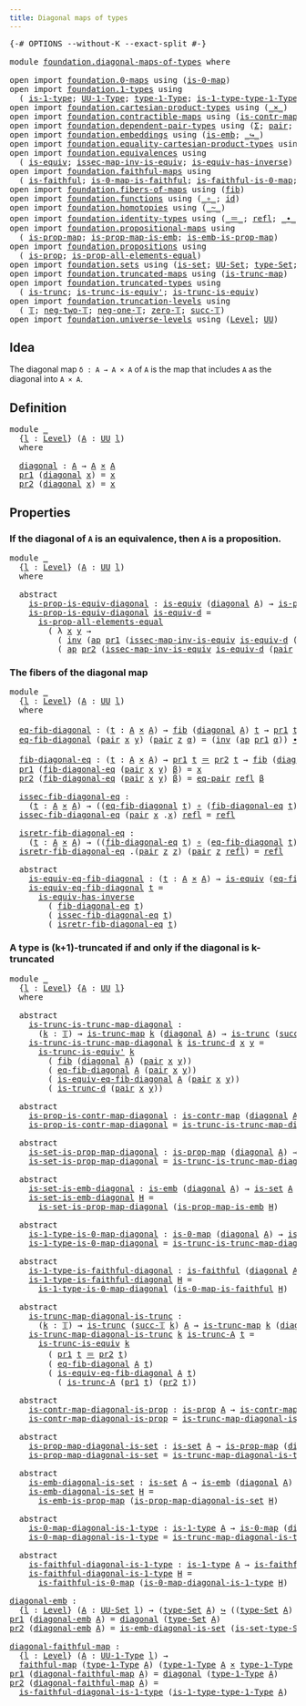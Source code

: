 ```yaml
---
title: Diagonal maps of types
---
```


<pre class="Agda"><a id="48" class="Symbol">{-#</a> <a id="52" class="Keyword">OPTIONS</a> <a id="60" class="Pragma">--without-K</a> <a id="72" class="Pragma">--exact-split</a> <a id="86" class="Symbol">#-}</a>

<a id="91" class="Keyword">module</a> <a id="98" href="foundation.diagonal-maps-of-types.html" class="Module">foundation.diagonal-maps-of-types</a> <a id="132" class="Keyword">where</a>

<a id="139" class="Keyword">open</a> <a id="144" class="Keyword">import</a> <a id="151" href="foundation.0-maps.html" class="Module">foundation.0-maps</a> <a id="169" class="Keyword">using</a> <a id="175" class="Symbol">(</a><a id="176" href="foundation-core.0-maps.html#1181" class="Function">is-0-map</a><a id="184" class="Symbol">)</a>
<a id="186" class="Keyword">open</a> <a id="191" class="Keyword">import</a> <a id="198" href="foundation.1-types.html" class="Module">foundation.1-types</a> <a id="217" class="Keyword">using</a>
  <a id="225" class="Symbol">(</a> <a id="227" href="foundation-core.1-types.html#807" class="Function">is-1-type</a><a id="236" class="Symbol">;</a> <a id="238" href="foundation-core.1-types.html#873" class="Function">UU-1-Type</a><a id="247" class="Symbol">;</a> <a id="249" href="foundation-core.1-types.html#945" class="Function">type-1-Type</a><a id="260" class="Symbol">;</a> <a id="262" href="foundation-core.1-types.html#1022" class="Function">is-1-type-type-1-Type</a><a id="283" class="Symbol">)</a>
<a id="285" class="Keyword">open</a> <a id="290" class="Keyword">import</a> <a id="297" href="foundation.cartesian-product-types.html" class="Module">foundation.cartesian-product-types</a> <a id="332" class="Keyword">using</a> <a id="338" class="Symbol">(</a><a id="339" href="foundation-core.cartesian-product-types.html#590" class="Function Operator">_×_</a><a id="342" class="Symbol">)</a>
<a id="344" class="Keyword">open</a> <a id="349" class="Keyword">import</a> <a id="356" href="foundation.contractible-maps.html" class="Module">foundation.contractible-maps</a> <a id="385" class="Keyword">using</a> <a id="391" class="Symbol">(</a><a id="392" href="foundation-core.contractible-maps.html#1477" class="Function">is-contr-map</a><a id="404" class="Symbol">)</a>
<a id="406" class="Keyword">open</a> <a id="411" class="Keyword">import</a> <a id="418" href="foundation.dependent-pair-types.html" class="Module">foundation.dependent-pair-types</a> <a id="450" class="Keyword">using</a> <a id="456" class="Symbol">(</a><a id="457" href="foundation-core.dependent-pair-types.html#515" class="Record">Σ</a><a id="458" class="Symbol">;</a> <a id="460" href="foundation-core.dependent-pair-types.html#588" class="InductiveConstructor">pair</a><a id="464" class="Symbol">;</a> <a id="466" href="foundation-core.dependent-pair-types.html#605" class="Field">pr1</a><a id="469" class="Symbol">;</a> <a id="471" href="foundation-core.dependent-pair-types.html#617" class="Field">pr2</a><a id="474" class="Symbol">)</a>
<a id="476" class="Keyword">open</a> <a id="481" class="Keyword">import</a> <a id="488" href="foundation.embeddings.html" class="Module">foundation.embeddings</a> <a id="510" class="Keyword">using</a> <a id="516" class="Symbol">(</a><a id="517" href="foundation-core.embeddings.html#992" class="Function">is-emb</a><a id="523" class="Symbol">;</a> <a id="525" href="foundation-core.embeddings.html#1074" class="Function Operator">_↪_</a><a id="528" class="Symbol">)</a>
<a id="530" class="Keyword">open</a> <a id="535" class="Keyword">import</a> <a id="542" href="foundation.equality-cartesian-product-types.html" class="Module">foundation.equality-cartesian-product-types</a> <a id="586" class="Keyword">using</a> <a id="592" class="Symbol">(</a><a id="593" href="foundation.equality-cartesian-product-types.html#1270" class="Function">eq-pair</a><a id="600" class="Symbol">)</a>
<a id="602" class="Keyword">open</a> <a id="607" class="Keyword">import</a> <a id="614" href="foundation.equivalences.html" class="Module">foundation.equivalences</a> <a id="638" class="Keyword">using</a>
  <a id="646" class="Symbol">(</a> <a id="648" href="foundation-core.equivalences.html#1556" class="Function">is-equiv</a><a id="656" class="Symbol">;</a> <a id="658" href="foundation-core.equivalences.html#4265" class="Function">issec-map-inv-is-equiv</a><a id="680" class="Symbol">;</a> <a id="682" href="foundation-core.equivalences.html#3013" class="Function">is-equiv-has-inverse</a><a id="702" class="Symbol">)</a>
<a id="704" class="Keyword">open</a> <a id="709" class="Keyword">import</a> <a id="716" href="foundation.faithful-maps.html" class="Module">foundation.faithful-maps</a> <a id="741" class="Keyword">using</a>
  <a id="749" class="Symbol">(</a> <a id="751" href="foundation-core.faithful-maps.html#1690" class="Function">is-faithful</a><a id="762" class="Symbol">;</a> <a id="764" href="foundation-core.faithful-maps.html#3608" class="Function">is-0-map-is-faithful</a><a id="784" class="Symbol">;</a> <a id="786" href="foundation-core.faithful-maps.html#3777" class="Function">is-faithful-is-0-map</a><a id="806" class="Symbol">;</a> <a id="808" href="foundation-core.faithful-maps.html#1780" class="Function">faithful-map</a><a id="820" class="Symbol">)</a>
<a id="822" class="Keyword">open</a> <a id="827" class="Keyword">import</a> <a id="834" href="foundation.fibers-of-maps.html" class="Module">foundation.fibers-of-maps</a> <a id="860" class="Keyword">using</a> <a id="866" class="Symbol">(</a><a id="867" href="foundation-core.fibers-of-maps.html#942" class="Function">fib</a><a id="870" class="Symbol">)</a>
<a id="872" class="Keyword">open</a> <a id="877" class="Keyword">import</a> <a id="884" href="foundation.functions.html" class="Module">foundation.functions</a> <a id="905" class="Keyword">using</a> <a id="911" class="Symbol">(</a><a id="912" href="foundation-core.functions.html#420" class="Function Operator">_∘_</a><a id="915" class="Symbol">;</a> <a id="917" href="foundation-core.functions.html#322" class="Function">id</a><a id="919" class="Symbol">)</a>
<a id="921" class="Keyword">open</a> <a id="926" class="Keyword">import</a> <a id="933" href="foundation.homotopies.html" class="Module">foundation.homotopies</a> <a id="955" class="Keyword">using</a> <a id="961" class="Symbol">(</a><a id="962" href="foundation-core.homotopies.html#627" class="Function Operator">_~_</a><a id="965" class="Symbol">)</a>
<a id="967" class="Keyword">open</a> <a id="972" class="Keyword">import</a> <a id="979" href="foundation.identity-types.html" class="Module">foundation.identity-types</a> <a id="1005" class="Keyword">using</a> <a id="1011" class="Symbol">(</a><a id="1012" href="foundation-core.identity-types.html#1865" class="Function Operator">_＝_</a><a id="1015" class="Symbol">;</a> <a id="1017" href="foundation-core.identity-types.html#1820" class="InductiveConstructor">refl</a><a id="1021" class="Symbol">;</a> <a id="1023" href="foundation-core.identity-types.html#2425" class="Function Operator">_∙_</a><a id="1026" class="Symbol">;</a> <a id="1028" href="foundation-core.identity-types.html#2729" class="Function">inv</a><a id="1031" class="Symbol">;</a> <a id="1033" href="foundation-core.identity-types.html#4003" class="Function">ap</a><a id="1035" class="Symbol">)</a>
<a id="1037" class="Keyword">open</a> <a id="1042" class="Keyword">import</a> <a id="1049" href="foundation.propositional-maps.html" class="Module">foundation.propositional-maps</a> <a id="1079" class="Keyword">using</a>
  <a id="1087" class="Symbol">(</a> <a id="1089" href="foundation-core.propositional-maps.html#1263" class="Function">is-prop-map</a><a id="1100" class="Symbol">;</a> <a id="1102" href="foundation-core.propositional-maps.html#1879" class="Function">is-prop-map-is-emb</a><a id="1120" class="Symbol">;</a> <a id="1122" href="foundation-core.propositional-maps.html#1537" class="Function">is-emb-is-prop-map</a><a id="1140" class="Symbol">)</a>
<a id="1142" class="Keyword">open</a> <a id="1147" class="Keyword">import</a> <a id="1154" href="foundation.propositions.html" class="Module">foundation.propositions</a> <a id="1178" class="Keyword">using</a>
  <a id="1186" class="Symbol">(</a> <a id="1188" href="foundation-core.propositions.html#1309" class="Function">is-prop</a><a id="1195" class="Symbol">;</a> <a id="1197" href="foundation-core.propositions.html#2405" class="Function">is-prop-all-elements-equal</a><a id="1223" class="Symbol">)</a>
<a id="1225" class="Keyword">open</a> <a id="1230" class="Keyword">import</a> <a id="1237" href="foundation.sets.html" class="Module">foundation.sets</a> <a id="1253" class="Keyword">using</a> <a id="1259" class="Symbol">(</a><a id="1260" href="foundation-core.sets.html#1113" class="Function">is-set</a><a id="1266" class="Symbol">;</a> <a id="1268" href="foundation-core.sets.html#1190" class="Function">UU-Set</a><a id="1274" class="Symbol">;</a> <a id="1276" href="foundation-core.sets.html#1304" class="Function">type-Set</a><a id="1284" class="Symbol">;</a> <a id="1286" href="foundation-core.sets.html#1355" class="Function">is-set-type-Set</a><a id="1301" class="Symbol">)</a>
<a id="1303" class="Keyword">open</a> <a id="1308" class="Keyword">import</a> <a id="1315" href="foundation.truncated-maps.html" class="Module">foundation.truncated-maps</a> <a id="1341" class="Keyword">using</a> <a id="1347" class="Symbol">(</a><a id="1348" href="foundation-core.truncated-maps.html#1887" class="Function">is-trunc-map</a><a id="1360" class="Symbol">)</a>
<a id="1362" class="Keyword">open</a> <a id="1367" class="Keyword">import</a> <a id="1374" href="foundation.truncated-types.html" class="Module">foundation.truncated-types</a> <a id="1401" class="Keyword">using</a>
  <a id="1409" class="Symbol">(</a> <a id="1411" href="foundation-core.truncated-types.html#1741" class="Function">is-trunc</a><a id="1419" class="Symbol">;</a> <a id="1421" href="foundation-core.truncated-types.html#4597" class="Function">is-trunc-is-equiv&#39;</a><a id="1439" class="Symbol">;</a> <a id="1441" href="foundation-core.truncated-types.html#4163" class="Function">is-trunc-is-equiv</a><a id="1458" class="Symbol">)</a>
<a id="1460" class="Keyword">open</a> <a id="1465" class="Keyword">import</a> <a id="1472" href="foundation.truncation-levels.html" class="Module">foundation.truncation-levels</a> <a id="1501" class="Keyword">using</a>
  <a id="1509" class="Symbol">(</a> <a id="1511" href="foundation-core.truncation-levels.html#395" class="Datatype">𝕋</a><a id="1512" class="Symbol">;</a> <a id="1514" href="foundation-core.truncation-levels.html#416" class="InductiveConstructor">neg-two-𝕋</a><a id="1523" class="Symbol">;</a> <a id="1525" href="foundation-core.truncation-levels.html#448" class="Function">neg-one-𝕋</a><a id="1534" class="Symbol">;</a> <a id="1536" href="foundation-core.truncation-levels.html#492" class="Function">zero-𝕋</a><a id="1542" class="Symbol">;</a> <a id="1544" href="foundation-core.truncation-levels.html#432" class="InductiveConstructor">succ-𝕋</a><a id="1550" class="Symbol">)</a>
<a id="1552" class="Keyword">open</a> <a id="1557" class="Keyword">import</a> <a id="1564" href="foundation.universe-levels.html" class="Module">foundation.universe-levels</a> <a id="1591" class="Keyword">using</a> <a id="1597" class="Symbol">(</a><a id="1598" href="Agda.Primitive.html#597" class="Postulate">Level</a><a id="1603" class="Symbol">;</a> <a id="1605" href="foundation-core.universe-levels.html#235" class="Primitive">UU</a><a id="1607" class="Symbol">)</a>
</pre>
## Idea

The diagonal map `δ : A → A × A` of `A` is the map that includes `A` as the diagonal into `A × A`.

## Definition

<pre class="Agda"><a id="1746" class="Keyword">module</a> <a id="1753" href="foundation.diagonal-maps-of-types.html#1753" class="Module">_</a>
  <a id="1757" class="Symbol">{</a><a id="1758" href="foundation.diagonal-maps-of-types.html#1758" class="Bound">l</a> <a id="1760" class="Symbol">:</a> <a id="1762" href="Agda.Primitive.html#597" class="Postulate">Level</a><a id="1767" class="Symbol">}</a> <a id="1769" class="Symbol">(</a><a id="1770" href="foundation.diagonal-maps-of-types.html#1770" class="Bound">A</a> <a id="1772" class="Symbol">:</a> <a id="1774" href="foundation-core.universe-levels.html#235" class="Primitive">UU</a> <a id="1777" href="foundation.diagonal-maps-of-types.html#1758" class="Bound">l</a><a id="1778" class="Symbol">)</a>
  <a id="1782" class="Keyword">where</a>

  <a id="1791" href="foundation.diagonal-maps-of-types.html#1791" class="Function">diagonal</a> <a id="1800" class="Symbol">:</a> <a id="1802" href="foundation.diagonal-maps-of-types.html#1770" class="Bound">A</a> <a id="1804" class="Symbol">→</a> <a id="1806" href="foundation.diagonal-maps-of-types.html#1770" class="Bound">A</a> <a id="1808" href="foundation-core.cartesian-product-types.html#590" class="Function Operator">×</a> <a id="1810" href="foundation.diagonal-maps-of-types.html#1770" class="Bound">A</a>
  <a id="1814" href="foundation-core.dependent-pair-types.html#605" class="Field">pr1</a> <a id="1818" class="Symbol">(</a><a id="1819" href="foundation.diagonal-maps-of-types.html#1791" class="Function">diagonal</a> <a id="1828" href="foundation.diagonal-maps-of-types.html#1828" class="Bound">x</a><a id="1829" class="Symbol">)</a> <a id="1831" class="Symbol">=</a> <a id="1833" href="foundation.diagonal-maps-of-types.html#1828" class="Bound">x</a>
  <a id="1837" href="foundation-core.dependent-pair-types.html#617" class="Field">pr2</a> <a id="1841" class="Symbol">(</a><a id="1842" href="foundation.diagonal-maps-of-types.html#1791" class="Function">diagonal</a> <a id="1851" href="foundation.diagonal-maps-of-types.html#1851" class="Bound">x</a><a id="1852" class="Symbol">)</a> <a id="1854" class="Symbol">=</a> <a id="1856" href="foundation.diagonal-maps-of-types.html#1851" class="Bound">x</a>
</pre>
## Properties

### If the diagonal of `A` is an equivalence, then `A` is a proposition.

<pre class="Agda"><a id="1960" class="Keyword">module</a> <a id="1967" href="foundation.diagonal-maps-of-types.html#1967" class="Module">_</a>
  <a id="1971" class="Symbol">{</a><a id="1972" href="foundation.diagonal-maps-of-types.html#1972" class="Bound">l</a> <a id="1974" class="Symbol">:</a> <a id="1976" href="Agda.Primitive.html#597" class="Postulate">Level</a><a id="1981" class="Symbol">}</a> <a id="1983" class="Symbol">(</a><a id="1984" href="foundation.diagonal-maps-of-types.html#1984" class="Bound">A</a> <a id="1986" class="Symbol">:</a> <a id="1988" href="foundation-core.universe-levels.html#235" class="Primitive">UU</a> <a id="1991" href="foundation.diagonal-maps-of-types.html#1972" class="Bound">l</a><a id="1992" class="Symbol">)</a>
  <a id="1996" class="Keyword">where</a>

  <a id="2005" class="Keyword">abstract</a>
    <a id="2018" href="foundation.diagonal-maps-of-types.html#2018" class="Function">is-prop-is-equiv-diagonal</a> <a id="2044" class="Symbol">:</a> <a id="2046" href="foundation-core.equivalences.html#1556" class="Function">is-equiv</a> <a id="2055" class="Symbol">(</a><a id="2056" href="foundation.diagonal-maps-of-types.html#1791" class="Function">diagonal</a> <a id="2065" href="foundation.diagonal-maps-of-types.html#1984" class="Bound">A</a><a id="2066" class="Symbol">)</a> <a id="2068" class="Symbol">→</a> <a id="2070" href="foundation-core.propositions.html#1309" class="Function">is-prop</a> <a id="2078" href="foundation.diagonal-maps-of-types.html#1984" class="Bound">A</a>
    <a id="2084" href="foundation.diagonal-maps-of-types.html#2018" class="Function">is-prop-is-equiv-diagonal</a> <a id="2110" href="foundation.diagonal-maps-of-types.html#2110" class="Bound">is-equiv-d</a> <a id="2121" class="Symbol">=</a>
      <a id="2129" href="foundation-core.propositions.html#2405" class="Function">is-prop-all-elements-equal</a>
        <a id="2164" class="Symbol">(</a> <a id="2166" class="Symbol">λ</a> <a id="2168" href="foundation.diagonal-maps-of-types.html#2168" class="Bound">x</a> <a id="2170" href="foundation.diagonal-maps-of-types.html#2170" class="Bound">y</a> <a id="2172" class="Symbol">→</a>
          <a id="2184" class="Symbol">(</a> <a id="2186" href="foundation-core.identity-types.html#2729" class="Function">inv</a> <a id="2190" class="Symbol">(</a><a id="2191" href="foundation-core.identity-types.html#4003" class="Function">ap</a> <a id="2194" href="foundation-core.dependent-pair-types.html#605" class="Field">pr1</a> <a id="2198" class="Symbol">(</a><a id="2199" href="foundation-core.equivalences.html#4265" class="Function">issec-map-inv-is-equiv</a> <a id="2222" href="foundation.diagonal-maps-of-types.html#2110" class="Bound">is-equiv-d</a> <a id="2233" class="Symbol">(</a><a id="2234" href="foundation-core.dependent-pair-types.html#588" class="InductiveConstructor">pair</a> <a id="2239" href="foundation.diagonal-maps-of-types.html#2168" class="Bound">x</a> <a id="2241" href="foundation.diagonal-maps-of-types.html#2170" class="Bound">y</a><a id="2242" class="Symbol">))))</a> <a id="2247" href="foundation-core.identity-types.html#2425" class="Function Operator">∙</a>
          <a id="2259" class="Symbol">(</a> <a id="2261" href="foundation-core.identity-types.html#4003" class="Function">ap</a> <a id="2264" href="foundation-core.dependent-pair-types.html#617" class="Field">pr2</a> <a id="2268" class="Symbol">(</a><a id="2269" href="foundation-core.equivalences.html#4265" class="Function">issec-map-inv-is-equiv</a> <a id="2292" href="foundation.diagonal-maps-of-types.html#2110" class="Bound">is-equiv-d</a> <a id="2303" class="Symbol">(</a><a id="2304" href="foundation-core.dependent-pair-types.html#588" class="InductiveConstructor">pair</a> <a id="2309" href="foundation.diagonal-maps-of-types.html#2168" class="Bound">x</a> <a id="2311" href="foundation.diagonal-maps-of-types.html#2170" class="Bound">y</a><a id="2312" class="Symbol">))))</a>
</pre>
### The fibers of the diagonal map

<pre class="Agda"><a id="2366" class="Keyword">module</a> <a id="2373" href="foundation.diagonal-maps-of-types.html#2373" class="Module">_</a>
  <a id="2377" class="Symbol">{</a><a id="2378" href="foundation.diagonal-maps-of-types.html#2378" class="Bound">l</a> <a id="2380" class="Symbol">:</a> <a id="2382" href="Agda.Primitive.html#597" class="Postulate">Level</a><a id="2387" class="Symbol">}</a> <a id="2389" class="Symbol">(</a><a id="2390" href="foundation.diagonal-maps-of-types.html#2390" class="Bound">A</a> <a id="2392" class="Symbol">:</a> <a id="2394" href="foundation-core.universe-levels.html#235" class="Primitive">UU</a> <a id="2397" href="foundation.diagonal-maps-of-types.html#2378" class="Bound">l</a><a id="2398" class="Symbol">)</a>
  <a id="2402" class="Keyword">where</a>

  <a id="2411" href="foundation.diagonal-maps-of-types.html#2411" class="Function">eq-fib-diagonal</a> <a id="2427" class="Symbol">:</a> <a id="2429" class="Symbol">(</a><a id="2430" href="foundation.diagonal-maps-of-types.html#2430" class="Bound">t</a> <a id="2432" class="Symbol">:</a> <a id="2434" href="foundation.diagonal-maps-of-types.html#2390" class="Bound">A</a> <a id="2436" href="foundation-core.cartesian-product-types.html#590" class="Function Operator">×</a> <a id="2438" href="foundation.diagonal-maps-of-types.html#2390" class="Bound">A</a><a id="2439" class="Symbol">)</a> <a id="2441" class="Symbol">→</a> <a id="2443" href="foundation-core.fibers-of-maps.html#942" class="Function">fib</a> <a id="2447" class="Symbol">(</a><a id="2448" href="foundation.diagonal-maps-of-types.html#1791" class="Function">diagonal</a> <a id="2457" href="foundation.diagonal-maps-of-types.html#2390" class="Bound">A</a><a id="2458" class="Symbol">)</a> <a id="2460" href="foundation.diagonal-maps-of-types.html#2430" class="Bound">t</a> <a id="2462" class="Symbol">→</a> <a id="2464" href="foundation-core.dependent-pair-types.html#605" class="Field">pr1</a> <a id="2468" href="foundation.diagonal-maps-of-types.html#2430" class="Bound">t</a> <a id="2470" href="foundation-core.identity-types.html#1865" class="Function Operator">＝</a> <a id="2472" href="foundation-core.dependent-pair-types.html#617" class="Field">pr2</a> <a id="2476" href="foundation.diagonal-maps-of-types.html#2430" class="Bound">t</a>
  <a id="2480" href="foundation.diagonal-maps-of-types.html#2411" class="Function">eq-fib-diagonal</a> <a id="2496" class="Symbol">(</a><a id="2497" href="foundation-core.dependent-pair-types.html#588" class="InductiveConstructor">pair</a> <a id="2502" href="foundation.diagonal-maps-of-types.html#2502" class="Bound">x</a> <a id="2504" href="foundation.diagonal-maps-of-types.html#2504" class="Bound">y</a><a id="2505" class="Symbol">)</a> <a id="2507" class="Symbol">(</a><a id="2508" href="foundation-core.dependent-pair-types.html#588" class="InductiveConstructor">pair</a> <a id="2513" href="foundation.diagonal-maps-of-types.html#2513" class="Bound">z</a> <a id="2515" href="foundation.diagonal-maps-of-types.html#2515" class="Bound">α</a><a id="2516" class="Symbol">)</a> <a id="2518" class="Symbol">=</a> <a id="2520" class="Symbol">(</a><a id="2521" href="foundation-core.identity-types.html#2729" class="Function">inv</a> <a id="2525" class="Symbol">(</a><a id="2526" href="foundation-core.identity-types.html#4003" class="Function">ap</a> <a id="2529" href="foundation-core.dependent-pair-types.html#605" class="Field">pr1</a> <a id="2533" href="foundation.diagonal-maps-of-types.html#2515" class="Bound">α</a><a id="2534" class="Symbol">))</a> <a id="2537" href="foundation-core.identity-types.html#2425" class="Function Operator">∙</a> <a id="2539" class="Symbol">(</a><a id="2540" href="foundation-core.identity-types.html#4003" class="Function">ap</a> <a id="2543" href="foundation-core.dependent-pair-types.html#617" class="Field">pr2</a> <a id="2547" href="foundation.diagonal-maps-of-types.html#2515" class="Bound">α</a><a id="2548" class="Symbol">)</a>
  
  <a id="2555" href="foundation.diagonal-maps-of-types.html#2555" class="Function">fib-diagonal-eq</a> <a id="2571" class="Symbol">:</a> <a id="2573" class="Symbol">(</a><a id="2574" href="foundation.diagonal-maps-of-types.html#2574" class="Bound">t</a> <a id="2576" class="Symbol">:</a> <a id="2578" href="foundation.diagonal-maps-of-types.html#2390" class="Bound">A</a> <a id="2580" href="foundation-core.cartesian-product-types.html#590" class="Function Operator">×</a> <a id="2582" href="foundation.diagonal-maps-of-types.html#2390" class="Bound">A</a><a id="2583" class="Symbol">)</a> <a id="2585" class="Symbol">→</a> <a id="2587" href="foundation-core.dependent-pair-types.html#605" class="Field">pr1</a> <a id="2591" href="foundation.diagonal-maps-of-types.html#2574" class="Bound">t</a> <a id="2593" href="foundation-core.identity-types.html#1865" class="Function Operator">＝</a> <a id="2595" href="foundation-core.dependent-pair-types.html#617" class="Field">pr2</a> <a id="2599" href="foundation.diagonal-maps-of-types.html#2574" class="Bound">t</a> <a id="2601" class="Symbol">→</a> <a id="2603" href="foundation-core.fibers-of-maps.html#942" class="Function">fib</a> <a id="2607" class="Symbol">(</a><a id="2608" href="foundation.diagonal-maps-of-types.html#1791" class="Function">diagonal</a> <a id="2617" href="foundation.diagonal-maps-of-types.html#2390" class="Bound">A</a><a id="2618" class="Symbol">)</a> <a id="2620" href="foundation.diagonal-maps-of-types.html#2574" class="Bound">t</a>
  <a id="2624" href="foundation-core.dependent-pair-types.html#605" class="Field">pr1</a> <a id="2628" class="Symbol">(</a><a id="2629" href="foundation.diagonal-maps-of-types.html#2555" class="Function">fib-diagonal-eq</a> <a id="2645" class="Symbol">(</a><a id="2646" href="foundation-core.dependent-pair-types.html#588" class="InductiveConstructor">pair</a> <a id="2651" href="foundation.diagonal-maps-of-types.html#2651" class="Bound">x</a> <a id="2653" href="foundation.diagonal-maps-of-types.html#2653" class="Bound">y</a><a id="2654" class="Symbol">)</a> <a id="2656" href="foundation.diagonal-maps-of-types.html#2656" class="Bound">β</a><a id="2657" class="Symbol">)</a> <a id="2659" class="Symbol">=</a> <a id="2661" href="foundation.diagonal-maps-of-types.html#2651" class="Bound">x</a>
  <a id="2665" href="foundation-core.dependent-pair-types.html#617" class="Field">pr2</a> <a id="2669" class="Symbol">(</a><a id="2670" href="foundation.diagonal-maps-of-types.html#2555" class="Function">fib-diagonal-eq</a> <a id="2686" class="Symbol">(</a><a id="2687" href="foundation-core.dependent-pair-types.html#588" class="InductiveConstructor">pair</a> <a id="2692" href="foundation.diagonal-maps-of-types.html#2692" class="Bound">x</a> <a id="2694" href="foundation.diagonal-maps-of-types.html#2694" class="Bound">y</a><a id="2695" class="Symbol">)</a> <a id="2697" href="foundation.diagonal-maps-of-types.html#2697" class="Bound">β</a><a id="2698" class="Symbol">)</a> <a id="2700" class="Symbol">=</a> <a id="2702" href="foundation.equality-cartesian-product-types.html#1270" class="Function">eq-pair</a> <a id="2710" href="foundation-core.identity-types.html#1820" class="InductiveConstructor">refl</a> <a id="2715" href="foundation.diagonal-maps-of-types.html#2697" class="Bound">β</a>
  
  <a id="2722" href="foundation.diagonal-maps-of-types.html#2722" class="Function">issec-fib-diagonal-eq</a> <a id="2744" class="Symbol">:</a>
    <a id="2750" class="Symbol">(</a><a id="2751" href="foundation.diagonal-maps-of-types.html#2751" class="Bound">t</a> <a id="2753" class="Symbol">:</a> <a id="2755" href="foundation.diagonal-maps-of-types.html#2390" class="Bound">A</a> <a id="2757" href="foundation-core.cartesian-product-types.html#590" class="Function Operator">×</a> <a id="2759" href="foundation.diagonal-maps-of-types.html#2390" class="Bound">A</a><a id="2760" class="Symbol">)</a> <a id="2762" class="Symbol">→</a> <a id="2764" class="Symbol">((</a><a id="2766" href="foundation.diagonal-maps-of-types.html#2411" class="Function">eq-fib-diagonal</a> <a id="2782" href="foundation.diagonal-maps-of-types.html#2751" class="Bound">t</a><a id="2783" class="Symbol">)</a> <a id="2785" href="foundation-core.functions.html#420" class="Function Operator">∘</a> <a id="2787" class="Symbol">(</a><a id="2788" href="foundation.diagonal-maps-of-types.html#2555" class="Function">fib-diagonal-eq</a> <a id="2804" href="foundation.diagonal-maps-of-types.html#2751" class="Bound">t</a><a id="2805" class="Symbol">))</a> <a id="2808" href="foundation-core.homotopies.html#627" class="Function Operator">~</a> <a id="2810" href="foundation-core.functions.html#322" class="Function">id</a>
  <a id="2815" href="foundation.diagonal-maps-of-types.html#2722" class="Function">issec-fib-diagonal-eq</a> <a id="2837" class="Symbol">(</a><a id="2838" href="foundation-core.dependent-pair-types.html#588" class="InductiveConstructor">pair</a> <a id="2843" href="foundation.diagonal-maps-of-types.html#2843" class="Bound">x</a> <a id="2845" class="DottedPattern Symbol">.</a><a id="2846" href="foundation.diagonal-maps-of-types.html#2843" class="DottedPattern Bound">x</a><a id="2847" class="Symbol">)</a> <a id="2849" href="foundation-core.identity-types.html#1820" class="InductiveConstructor">refl</a> <a id="2854" class="Symbol">=</a> <a id="2856" href="foundation-core.identity-types.html#1820" class="InductiveConstructor">refl</a>
  
  <a id="2866" href="foundation.diagonal-maps-of-types.html#2866" class="Function">isretr-fib-diagonal-eq</a> <a id="2889" class="Symbol">:</a>
    <a id="2895" class="Symbol">(</a><a id="2896" href="foundation.diagonal-maps-of-types.html#2896" class="Bound">t</a> <a id="2898" class="Symbol">:</a> <a id="2900" href="foundation.diagonal-maps-of-types.html#2390" class="Bound">A</a> <a id="2902" href="foundation-core.cartesian-product-types.html#590" class="Function Operator">×</a> <a id="2904" href="foundation.diagonal-maps-of-types.html#2390" class="Bound">A</a><a id="2905" class="Symbol">)</a> <a id="2907" class="Symbol">→</a> <a id="2909" class="Symbol">((</a><a id="2911" href="foundation.diagonal-maps-of-types.html#2555" class="Function">fib-diagonal-eq</a> <a id="2927" href="foundation.diagonal-maps-of-types.html#2896" class="Bound">t</a><a id="2928" class="Symbol">)</a> <a id="2930" href="foundation-core.functions.html#420" class="Function Operator">∘</a> <a id="2932" class="Symbol">(</a><a id="2933" href="foundation.diagonal-maps-of-types.html#2411" class="Function">eq-fib-diagonal</a> <a id="2949" href="foundation.diagonal-maps-of-types.html#2896" class="Bound">t</a><a id="2950" class="Symbol">))</a> <a id="2953" href="foundation-core.homotopies.html#627" class="Function Operator">~</a> <a id="2955" href="foundation-core.functions.html#322" class="Function">id</a>
  <a id="2960" href="foundation.diagonal-maps-of-types.html#2866" class="Function">isretr-fib-diagonal-eq</a> <a id="2983" class="DottedPattern Symbol">.(</a><a id="2985" href="foundation-core.dependent-pair-types.html#588" class="DottedPattern InductiveConstructor">pair</a> <a id="2990" href="foundation.diagonal-maps-of-types.html#3001" class="DottedPattern Bound">z</a> <a id="2992" href="foundation.diagonal-maps-of-types.html#3001" class="DottedPattern Bound">z</a><a id="2993" class="DottedPattern Symbol">)</a> <a id="2995" class="Symbol">(</a><a id="2996" href="foundation-core.dependent-pair-types.html#588" class="InductiveConstructor">pair</a> <a id="3001" href="foundation.diagonal-maps-of-types.html#3001" class="Bound">z</a> <a id="3003" href="foundation-core.identity-types.html#1820" class="InductiveConstructor">refl</a><a id="3007" class="Symbol">)</a> <a id="3009" class="Symbol">=</a> <a id="3011" href="foundation-core.identity-types.html#1820" class="InductiveConstructor">refl</a>
  
  <a id="3021" class="Keyword">abstract</a>
    <a id="3034" href="foundation.diagonal-maps-of-types.html#3034" class="Function">is-equiv-eq-fib-diagonal</a> <a id="3059" class="Symbol">:</a> <a id="3061" class="Symbol">(</a><a id="3062" href="foundation.diagonal-maps-of-types.html#3062" class="Bound">t</a> <a id="3064" class="Symbol">:</a> <a id="3066" href="foundation.diagonal-maps-of-types.html#2390" class="Bound">A</a> <a id="3068" href="foundation-core.cartesian-product-types.html#590" class="Function Operator">×</a> <a id="3070" href="foundation.diagonal-maps-of-types.html#2390" class="Bound">A</a><a id="3071" class="Symbol">)</a> <a id="3073" class="Symbol">→</a> <a id="3075" href="foundation-core.equivalences.html#1556" class="Function">is-equiv</a> <a id="3084" class="Symbol">(</a><a id="3085" href="foundation.diagonal-maps-of-types.html#2411" class="Function">eq-fib-diagonal</a> <a id="3101" href="foundation.diagonal-maps-of-types.html#3062" class="Bound">t</a><a id="3102" class="Symbol">)</a>
    <a id="3108" href="foundation.diagonal-maps-of-types.html#3034" class="Function">is-equiv-eq-fib-diagonal</a> <a id="3133" href="foundation.diagonal-maps-of-types.html#3133" class="Bound">t</a> <a id="3135" class="Symbol">=</a>
      <a id="3143" href="foundation-core.equivalences.html#3013" class="Function">is-equiv-has-inverse</a>
        <a id="3172" class="Symbol">(</a> <a id="3174" href="foundation.diagonal-maps-of-types.html#2555" class="Function">fib-diagonal-eq</a> <a id="3190" href="foundation.diagonal-maps-of-types.html#3133" class="Bound">t</a><a id="3191" class="Symbol">)</a>
        <a id="3201" class="Symbol">(</a> <a id="3203" href="foundation.diagonal-maps-of-types.html#2722" class="Function">issec-fib-diagonal-eq</a> <a id="3225" href="foundation.diagonal-maps-of-types.html#3133" class="Bound">t</a><a id="3226" class="Symbol">)</a>
        <a id="3236" class="Symbol">(</a> <a id="3238" href="foundation.diagonal-maps-of-types.html#2866" class="Function">isretr-fib-diagonal-eq</a> <a id="3261" href="foundation.diagonal-maps-of-types.html#3133" class="Bound">t</a><a id="3262" class="Symbol">)</a>
</pre>
### A type is (k+1)-truncated if and only if the diagonal is k-truncated

<pre class="Agda"><a id="3351" class="Keyword">module</a> <a id="3358" href="foundation.diagonal-maps-of-types.html#3358" class="Module">_</a>
  <a id="3362" class="Symbol">{</a><a id="3363" href="foundation.diagonal-maps-of-types.html#3363" class="Bound">l</a> <a id="3365" class="Symbol">:</a> <a id="3367" href="Agda.Primitive.html#597" class="Postulate">Level</a><a id="3372" class="Symbol">}</a> <a id="3374" class="Symbol">{</a><a id="3375" href="foundation.diagonal-maps-of-types.html#3375" class="Bound">A</a> <a id="3377" class="Symbol">:</a> <a id="3379" href="foundation-core.universe-levels.html#235" class="Primitive">UU</a> <a id="3382" href="foundation.diagonal-maps-of-types.html#3363" class="Bound">l</a><a id="3383" class="Symbol">}</a>
  <a id="3387" class="Keyword">where</a>
  
  <a id="3398" class="Keyword">abstract</a>
    <a id="3411" href="foundation.diagonal-maps-of-types.html#3411" class="Function">is-trunc-is-trunc-map-diagonal</a> <a id="3442" class="Symbol">:</a>
      <a id="3450" class="Symbol">(</a><a id="3451" href="foundation.diagonal-maps-of-types.html#3451" class="Bound">k</a> <a id="3453" class="Symbol">:</a> <a id="3455" href="foundation-core.truncation-levels.html#395" class="Datatype">𝕋</a><a id="3456" class="Symbol">)</a> <a id="3458" class="Symbol">→</a> <a id="3460" href="foundation-core.truncated-maps.html#1887" class="Function">is-trunc-map</a> <a id="3473" href="foundation.diagonal-maps-of-types.html#3451" class="Bound">k</a> <a id="3475" class="Symbol">(</a><a id="3476" href="foundation.diagonal-maps-of-types.html#1791" class="Function">diagonal</a> <a id="3485" href="foundation.diagonal-maps-of-types.html#3375" class="Bound">A</a><a id="3486" class="Symbol">)</a> <a id="3488" class="Symbol">→</a> <a id="3490" href="foundation-core.truncated-types.html#1741" class="Function">is-trunc</a> <a id="3499" class="Symbol">(</a><a id="3500" href="foundation-core.truncation-levels.html#432" class="InductiveConstructor">succ-𝕋</a> <a id="3507" href="foundation.diagonal-maps-of-types.html#3451" class="Bound">k</a><a id="3508" class="Symbol">)</a> <a id="3510" href="foundation.diagonal-maps-of-types.html#3375" class="Bound">A</a>
    <a id="3516" href="foundation.diagonal-maps-of-types.html#3411" class="Function">is-trunc-is-trunc-map-diagonal</a> <a id="3547" href="foundation.diagonal-maps-of-types.html#3547" class="Bound">k</a> <a id="3549" href="foundation.diagonal-maps-of-types.html#3549" class="Bound">is-trunc-d</a> <a id="3560" href="foundation.diagonal-maps-of-types.html#3560" class="Bound">x</a> <a id="3562" href="foundation.diagonal-maps-of-types.html#3562" class="Bound">y</a> <a id="3564" class="Symbol">=</a>
      <a id="3572" href="foundation-core.truncated-types.html#4597" class="Function">is-trunc-is-equiv&#39;</a> <a id="3591" href="foundation.diagonal-maps-of-types.html#3547" class="Bound">k</a>
        <a id="3601" class="Symbol">(</a> <a id="3603" href="foundation-core.fibers-of-maps.html#942" class="Function">fib</a> <a id="3607" class="Symbol">(</a><a id="3608" href="foundation.diagonal-maps-of-types.html#1791" class="Function">diagonal</a> <a id="3617" href="foundation.diagonal-maps-of-types.html#3375" class="Bound">A</a><a id="3618" class="Symbol">)</a> <a id="3620" class="Symbol">(</a><a id="3621" href="foundation-core.dependent-pair-types.html#588" class="InductiveConstructor">pair</a> <a id="3626" href="foundation.diagonal-maps-of-types.html#3560" class="Bound">x</a> <a id="3628" href="foundation.diagonal-maps-of-types.html#3562" class="Bound">y</a><a id="3629" class="Symbol">))</a>
        <a id="3640" class="Symbol">(</a> <a id="3642" href="foundation.diagonal-maps-of-types.html#2411" class="Function">eq-fib-diagonal</a> <a id="3658" href="foundation.diagonal-maps-of-types.html#3375" class="Bound">A</a> <a id="3660" class="Symbol">(</a><a id="3661" href="foundation-core.dependent-pair-types.html#588" class="InductiveConstructor">pair</a> <a id="3666" href="foundation.diagonal-maps-of-types.html#3560" class="Bound">x</a> <a id="3668" href="foundation.diagonal-maps-of-types.html#3562" class="Bound">y</a><a id="3669" class="Symbol">))</a>
        <a id="3680" class="Symbol">(</a> <a id="3682" href="foundation.diagonal-maps-of-types.html#3034" class="Function">is-equiv-eq-fib-diagonal</a> <a id="3707" href="foundation.diagonal-maps-of-types.html#3375" class="Bound">A</a> <a id="3709" class="Symbol">(</a><a id="3710" href="foundation-core.dependent-pair-types.html#588" class="InductiveConstructor">pair</a> <a id="3715" href="foundation.diagonal-maps-of-types.html#3560" class="Bound">x</a> <a id="3717" href="foundation.diagonal-maps-of-types.html#3562" class="Bound">y</a><a id="3718" class="Symbol">))</a>
        <a id="3729" class="Symbol">(</a> <a id="3731" href="foundation.diagonal-maps-of-types.html#3549" class="Bound">is-trunc-d</a> <a id="3742" class="Symbol">(</a><a id="3743" href="foundation-core.dependent-pair-types.html#588" class="InductiveConstructor">pair</a> <a id="3748" href="foundation.diagonal-maps-of-types.html#3560" class="Bound">x</a> <a id="3750" href="foundation.diagonal-maps-of-types.html#3562" class="Bound">y</a><a id="3751" class="Symbol">))</a>

  <a id="3757" class="Keyword">abstract</a>
    <a id="3770" href="foundation.diagonal-maps-of-types.html#3770" class="Function">is-prop-is-contr-map-diagonal</a> <a id="3800" class="Symbol">:</a> <a id="3802" href="foundation-core.contractible-maps.html#1477" class="Function">is-contr-map</a> <a id="3815" class="Symbol">(</a><a id="3816" href="foundation.diagonal-maps-of-types.html#1791" class="Function">diagonal</a> <a id="3825" href="foundation.diagonal-maps-of-types.html#3375" class="Bound">A</a><a id="3826" class="Symbol">)</a> <a id="3828" class="Symbol">→</a> <a id="3830" href="foundation-core.propositions.html#1309" class="Function">is-prop</a> <a id="3838" href="foundation.diagonal-maps-of-types.html#3375" class="Bound">A</a>
    <a id="3844" href="foundation.diagonal-maps-of-types.html#3770" class="Function">is-prop-is-contr-map-diagonal</a> <a id="3874" class="Symbol">=</a> <a id="3876" href="foundation.diagonal-maps-of-types.html#3411" class="Function">is-trunc-is-trunc-map-diagonal</a> <a id="3907" href="foundation-core.truncation-levels.html#416" class="InductiveConstructor">neg-two-𝕋</a>

  <a id="3920" class="Keyword">abstract</a>
    <a id="3933" href="foundation.diagonal-maps-of-types.html#3933" class="Function">is-set-is-prop-map-diagonal</a> <a id="3961" class="Symbol">:</a> <a id="3963" href="foundation-core.propositional-maps.html#1263" class="Function">is-prop-map</a> <a id="3975" class="Symbol">(</a><a id="3976" href="foundation.diagonal-maps-of-types.html#1791" class="Function">diagonal</a> <a id="3985" href="foundation.diagonal-maps-of-types.html#3375" class="Bound">A</a><a id="3986" class="Symbol">)</a> <a id="3988" class="Symbol">→</a> <a id="3990" href="foundation-core.sets.html#1113" class="Function">is-set</a> <a id="3997" href="foundation.diagonal-maps-of-types.html#3375" class="Bound">A</a>
    <a id="4003" href="foundation.diagonal-maps-of-types.html#3933" class="Function">is-set-is-prop-map-diagonal</a> <a id="4031" class="Symbol">=</a> <a id="4033" href="foundation.diagonal-maps-of-types.html#3411" class="Function">is-trunc-is-trunc-map-diagonal</a> <a id="4064" href="foundation-core.truncation-levels.html#448" class="Function">neg-one-𝕋</a>

  <a id="4077" class="Keyword">abstract</a>
    <a id="4090" href="foundation.diagonal-maps-of-types.html#4090" class="Function">is-set-is-emb-diagonal</a> <a id="4113" class="Symbol">:</a> <a id="4115" href="foundation-core.embeddings.html#992" class="Function">is-emb</a> <a id="4122" class="Symbol">(</a><a id="4123" href="foundation.diagonal-maps-of-types.html#1791" class="Function">diagonal</a> <a id="4132" href="foundation.diagonal-maps-of-types.html#3375" class="Bound">A</a><a id="4133" class="Symbol">)</a> <a id="4135" class="Symbol">→</a> <a id="4137" href="foundation-core.sets.html#1113" class="Function">is-set</a> <a id="4144" href="foundation.diagonal-maps-of-types.html#3375" class="Bound">A</a>
    <a id="4150" href="foundation.diagonal-maps-of-types.html#4090" class="Function">is-set-is-emb-diagonal</a> <a id="4173" href="foundation.diagonal-maps-of-types.html#4173" class="Bound">H</a> <a id="4175" class="Symbol">=</a>
      <a id="4183" href="foundation.diagonal-maps-of-types.html#3933" class="Function">is-set-is-prop-map-diagonal</a> <a id="4211" class="Symbol">(</a><a id="4212" href="foundation-core.propositional-maps.html#1879" class="Function">is-prop-map-is-emb</a> <a id="4231" href="foundation.diagonal-maps-of-types.html#4173" class="Bound">H</a><a id="4232" class="Symbol">)</a>

  <a id="4237" class="Keyword">abstract</a>
    <a id="4250" href="foundation.diagonal-maps-of-types.html#4250" class="Function">is-1-type-is-0-map-diagonal</a> <a id="4278" class="Symbol">:</a> <a id="4280" href="foundation-core.0-maps.html#1181" class="Function">is-0-map</a> <a id="4289" class="Symbol">(</a><a id="4290" href="foundation.diagonal-maps-of-types.html#1791" class="Function">diagonal</a> <a id="4299" href="foundation.diagonal-maps-of-types.html#3375" class="Bound">A</a><a id="4300" class="Symbol">)</a> <a id="4302" class="Symbol">→</a> <a id="4304" href="foundation-core.1-types.html#807" class="Function">is-1-type</a> <a id="4314" href="foundation.diagonal-maps-of-types.html#3375" class="Bound">A</a>
    <a id="4320" href="foundation.diagonal-maps-of-types.html#4250" class="Function">is-1-type-is-0-map-diagonal</a> <a id="4348" class="Symbol">=</a> <a id="4350" href="foundation.diagonal-maps-of-types.html#3411" class="Function">is-trunc-is-trunc-map-diagonal</a> <a id="4381" href="foundation-core.truncation-levels.html#492" class="Function">zero-𝕋</a>

  <a id="4391" class="Keyword">abstract</a>
    <a id="4404" href="foundation.diagonal-maps-of-types.html#4404" class="Function">is-1-type-is-faithful-diagonal</a> <a id="4435" class="Symbol">:</a> <a id="4437" href="foundation-core.faithful-maps.html#1690" class="Function">is-faithful</a> <a id="4449" class="Symbol">(</a><a id="4450" href="foundation.diagonal-maps-of-types.html#1791" class="Function">diagonal</a> <a id="4459" href="foundation.diagonal-maps-of-types.html#3375" class="Bound">A</a><a id="4460" class="Symbol">)</a> <a id="4462" class="Symbol">→</a> <a id="4464" href="foundation-core.1-types.html#807" class="Function">is-1-type</a> <a id="4474" href="foundation.diagonal-maps-of-types.html#3375" class="Bound">A</a>
    <a id="4480" href="foundation.diagonal-maps-of-types.html#4404" class="Function">is-1-type-is-faithful-diagonal</a> <a id="4511" href="foundation.diagonal-maps-of-types.html#4511" class="Bound">H</a> <a id="4513" class="Symbol">=</a>
      <a id="4521" href="foundation.diagonal-maps-of-types.html#4250" class="Function">is-1-type-is-0-map-diagonal</a> <a id="4549" class="Symbol">(</a><a id="4550" href="foundation-core.faithful-maps.html#3608" class="Function">is-0-map-is-faithful</a> <a id="4571" href="foundation.diagonal-maps-of-types.html#4511" class="Bound">H</a><a id="4572" class="Symbol">)</a>
  
  <a id="4579" class="Keyword">abstract</a>
    <a id="4592" href="foundation.diagonal-maps-of-types.html#4592" class="Function">is-trunc-map-diagonal-is-trunc</a> <a id="4623" class="Symbol">:</a> 
      <a id="4632" class="Symbol">(</a><a id="4633" href="foundation.diagonal-maps-of-types.html#4633" class="Bound">k</a> <a id="4635" class="Symbol">:</a> <a id="4637" href="foundation-core.truncation-levels.html#395" class="Datatype">𝕋</a><a id="4638" class="Symbol">)</a> <a id="4640" class="Symbol">→</a> <a id="4642" href="foundation-core.truncated-types.html#1741" class="Function">is-trunc</a> <a id="4651" class="Symbol">(</a><a id="4652" href="foundation-core.truncation-levels.html#432" class="InductiveConstructor">succ-𝕋</a> <a id="4659" href="foundation.diagonal-maps-of-types.html#4633" class="Bound">k</a><a id="4660" class="Symbol">)</a> <a id="4662" href="foundation.diagonal-maps-of-types.html#3375" class="Bound">A</a> <a id="4664" class="Symbol">→</a> <a id="4666" href="foundation-core.truncated-maps.html#1887" class="Function">is-trunc-map</a> <a id="4679" href="foundation.diagonal-maps-of-types.html#4633" class="Bound">k</a> <a id="4681" class="Symbol">(</a><a id="4682" href="foundation.diagonal-maps-of-types.html#1791" class="Function">diagonal</a> <a id="4691" href="foundation.diagonal-maps-of-types.html#3375" class="Bound">A</a><a id="4692" class="Symbol">)</a>
    <a id="4698" href="foundation.diagonal-maps-of-types.html#4592" class="Function">is-trunc-map-diagonal-is-trunc</a> <a id="4729" href="foundation.diagonal-maps-of-types.html#4729" class="Bound">k</a> <a id="4731" href="foundation.diagonal-maps-of-types.html#4731" class="Bound">is-trunc-A</a> <a id="4742" href="foundation.diagonal-maps-of-types.html#4742" class="Bound">t</a> <a id="4744" class="Symbol">=</a>
      <a id="4752" href="foundation-core.truncated-types.html#4163" class="Function">is-trunc-is-equiv</a> <a id="4770" href="foundation.diagonal-maps-of-types.html#4729" class="Bound">k</a>
        <a id="4780" class="Symbol">(</a> <a id="4782" href="foundation-core.dependent-pair-types.html#605" class="Field">pr1</a> <a id="4786" href="foundation.diagonal-maps-of-types.html#4742" class="Bound">t</a> <a id="4788" href="foundation-core.identity-types.html#1865" class="Function Operator">＝</a> <a id="4790" href="foundation-core.dependent-pair-types.html#617" class="Field">pr2</a> <a id="4794" href="foundation.diagonal-maps-of-types.html#4742" class="Bound">t</a><a id="4795" class="Symbol">)</a>
        <a id="4805" class="Symbol">(</a> <a id="4807" href="foundation.diagonal-maps-of-types.html#2411" class="Function">eq-fib-diagonal</a> <a id="4823" href="foundation.diagonal-maps-of-types.html#3375" class="Bound">A</a> <a id="4825" href="foundation.diagonal-maps-of-types.html#4742" class="Bound">t</a><a id="4826" class="Symbol">)</a>
        <a id="4836" class="Symbol">(</a> <a id="4838" href="foundation.diagonal-maps-of-types.html#3034" class="Function">is-equiv-eq-fib-diagonal</a> <a id="4863" href="foundation.diagonal-maps-of-types.html#3375" class="Bound">A</a> <a id="4865" href="foundation.diagonal-maps-of-types.html#4742" class="Bound">t</a><a id="4866" class="Symbol">)</a>
          <a id="4878" class="Symbol">(</a> <a id="4880" href="foundation.diagonal-maps-of-types.html#4731" class="Bound">is-trunc-A</a> <a id="4891" class="Symbol">(</a><a id="4892" href="foundation-core.dependent-pair-types.html#605" class="Field">pr1</a> <a id="4896" href="foundation.diagonal-maps-of-types.html#4742" class="Bound">t</a><a id="4897" class="Symbol">)</a> <a id="4899" class="Symbol">(</a><a id="4900" href="foundation-core.dependent-pair-types.html#617" class="Field">pr2</a> <a id="4904" href="foundation.diagonal-maps-of-types.html#4742" class="Bound">t</a><a id="4905" class="Symbol">))</a>

  <a id="4911" class="Keyword">abstract</a>
    <a id="4924" href="foundation.diagonal-maps-of-types.html#4924" class="Function">is-contr-map-diagonal-is-prop</a> <a id="4954" class="Symbol">:</a> <a id="4956" href="foundation-core.propositions.html#1309" class="Function">is-prop</a> <a id="4964" href="foundation.diagonal-maps-of-types.html#3375" class="Bound">A</a> <a id="4966" class="Symbol">→</a> <a id="4968" href="foundation-core.contractible-maps.html#1477" class="Function">is-contr-map</a> <a id="4981" class="Symbol">(</a><a id="4982" href="foundation.diagonal-maps-of-types.html#1791" class="Function">diagonal</a> <a id="4991" href="foundation.diagonal-maps-of-types.html#3375" class="Bound">A</a><a id="4992" class="Symbol">)</a>
    <a id="4998" href="foundation.diagonal-maps-of-types.html#4924" class="Function">is-contr-map-diagonal-is-prop</a> <a id="5028" class="Symbol">=</a> <a id="5030" href="foundation.diagonal-maps-of-types.html#4592" class="Function">is-trunc-map-diagonal-is-trunc</a> <a id="5061" href="foundation-core.truncation-levels.html#416" class="InductiveConstructor">neg-two-𝕋</a>

  <a id="5074" class="Keyword">abstract</a>
    <a id="5087" href="foundation.diagonal-maps-of-types.html#5087" class="Function">is-prop-map-diagonal-is-set</a> <a id="5115" class="Symbol">:</a> <a id="5117" href="foundation-core.sets.html#1113" class="Function">is-set</a> <a id="5124" href="foundation.diagonal-maps-of-types.html#3375" class="Bound">A</a> <a id="5126" class="Symbol">→</a> <a id="5128" href="foundation-core.propositional-maps.html#1263" class="Function">is-prop-map</a> <a id="5140" class="Symbol">(</a><a id="5141" href="foundation.diagonal-maps-of-types.html#1791" class="Function">diagonal</a> <a id="5150" href="foundation.diagonal-maps-of-types.html#3375" class="Bound">A</a><a id="5151" class="Symbol">)</a>
    <a id="5157" href="foundation.diagonal-maps-of-types.html#5087" class="Function">is-prop-map-diagonal-is-set</a> <a id="5185" class="Symbol">=</a> <a id="5187" href="foundation.diagonal-maps-of-types.html#4592" class="Function">is-trunc-map-diagonal-is-trunc</a> <a id="5218" href="foundation-core.truncation-levels.html#448" class="Function">neg-one-𝕋</a>

  <a id="5231" class="Keyword">abstract</a>
    <a id="5244" href="foundation.diagonal-maps-of-types.html#5244" class="Function">is-emb-diagonal-is-set</a> <a id="5267" class="Symbol">:</a> <a id="5269" href="foundation-core.sets.html#1113" class="Function">is-set</a> <a id="5276" href="foundation.diagonal-maps-of-types.html#3375" class="Bound">A</a> <a id="5278" class="Symbol">→</a> <a id="5280" href="foundation-core.embeddings.html#992" class="Function">is-emb</a> <a id="5287" class="Symbol">(</a><a id="5288" href="foundation.diagonal-maps-of-types.html#1791" class="Function">diagonal</a> <a id="5297" href="foundation.diagonal-maps-of-types.html#3375" class="Bound">A</a><a id="5298" class="Symbol">)</a>
    <a id="5304" href="foundation.diagonal-maps-of-types.html#5244" class="Function">is-emb-diagonal-is-set</a> <a id="5327" href="foundation.diagonal-maps-of-types.html#5327" class="Bound">H</a> <a id="5329" class="Symbol">=</a>
      <a id="5337" href="foundation-core.propositional-maps.html#1537" class="Function">is-emb-is-prop-map</a> <a id="5356" class="Symbol">(</a><a id="5357" href="foundation.diagonal-maps-of-types.html#5087" class="Function">is-prop-map-diagonal-is-set</a> <a id="5385" href="foundation.diagonal-maps-of-types.html#5327" class="Bound">H</a><a id="5386" class="Symbol">)</a>

  <a id="5391" class="Keyword">abstract</a>
    <a id="5404" href="foundation.diagonal-maps-of-types.html#5404" class="Function">is-0-map-diagonal-is-1-type</a> <a id="5432" class="Symbol">:</a> <a id="5434" href="foundation-core.1-types.html#807" class="Function">is-1-type</a> <a id="5444" href="foundation.diagonal-maps-of-types.html#3375" class="Bound">A</a> <a id="5446" class="Symbol">→</a> <a id="5448" href="foundation-core.0-maps.html#1181" class="Function">is-0-map</a> <a id="5457" class="Symbol">(</a><a id="5458" href="foundation.diagonal-maps-of-types.html#1791" class="Function">diagonal</a> <a id="5467" href="foundation.diagonal-maps-of-types.html#3375" class="Bound">A</a><a id="5468" class="Symbol">)</a>
    <a id="5474" href="foundation.diagonal-maps-of-types.html#5404" class="Function">is-0-map-diagonal-is-1-type</a> <a id="5502" class="Symbol">=</a> <a id="5504" href="foundation.diagonal-maps-of-types.html#4592" class="Function">is-trunc-map-diagonal-is-trunc</a> <a id="5535" href="foundation-core.truncation-levels.html#492" class="Function">zero-𝕋</a>

  <a id="5545" class="Keyword">abstract</a>
    <a id="5558" href="foundation.diagonal-maps-of-types.html#5558" class="Function">is-faithful-diagonal-is-1-type</a> <a id="5589" class="Symbol">:</a> <a id="5591" href="foundation-core.1-types.html#807" class="Function">is-1-type</a> <a id="5601" href="foundation.diagonal-maps-of-types.html#3375" class="Bound">A</a> <a id="5603" class="Symbol">→</a> <a id="5605" href="foundation-core.faithful-maps.html#1690" class="Function">is-faithful</a> <a id="5617" class="Symbol">(</a><a id="5618" href="foundation.diagonal-maps-of-types.html#1791" class="Function">diagonal</a> <a id="5627" href="foundation.diagonal-maps-of-types.html#3375" class="Bound">A</a><a id="5628" class="Symbol">)</a>
    <a id="5634" href="foundation.diagonal-maps-of-types.html#5558" class="Function">is-faithful-diagonal-is-1-type</a> <a id="5665" href="foundation.diagonal-maps-of-types.html#5665" class="Bound">H</a> <a id="5667" class="Symbol">=</a>
      <a id="5675" href="foundation-core.faithful-maps.html#3777" class="Function">is-faithful-is-0-map</a> <a id="5696" class="Symbol">(</a><a id="5697" href="foundation.diagonal-maps-of-types.html#5404" class="Function">is-0-map-diagonal-is-1-type</a> <a id="5725" href="foundation.diagonal-maps-of-types.html#5665" class="Bound">H</a><a id="5726" class="Symbol">)</a>

<a id="diagonal-emb"></a><a id="5729" href="foundation.diagonal-maps-of-types.html#5729" class="Function">diagonal-emb</a> <a id="5742" class="Symbol">:</a>
  <a id="5746" class="Symbol">{</a><a id="5747" href="foundation.diagonal-maps-of-types.html#5747" class="Bound">l</a> <a id="5749" class="Symbol">:</a> <a id="5751" href="Agda.Primitive.html#597" class="Postulate">Level</a><a id="5756" class="Symbol">}</a> <a id="5758" class="Symbol">(</a><a id="5759" href="foundation.diagonal-maps-of-types.html#5759" class="Bound">A</a> <a id="5761" class="Symbol">:</a> <a id="5763" href="foundation-core.sets.html#1190" class="Function">UU-Set</a> <a id="5770" href="foundation.diagonal-maps-of-types.html#5747" class="Bound">l</a><a id="5771" class="Symbol">)</a> <a id="5773" class="Symbol">→</a> <a id="5775" class="Symbol">(</a><a id="5776" href="foundation-core.sets.html#1304" class="Function">type-Set</a> <a id="5785" href="foundation.diagonal-maps-of-types.html#5759" class="Bound">A</a><a id="5786" class="Symbol">)</a> <a id="5788" href="foundation-core.embeddings.html#1074" class="Function Operator">↪</a> <a id="5790" class="Symbol">((</a><a id="5792" href="foundation-core.sets.html#1304" class="Function">type-Set</a> <a id="5801" href="foundation.diagonal-maps-of-types.html#5759" class="Bound">A</a><a id="5802" class="Symbol">)</a> <a id="5804" href="foundation-core.cartesian-product-types.html#590" class="Function Operator">×</a> <a id="5806" class="Symbol">(</a><a id="5807" href="foundation-core.sets.html#1304" class="Function">type-Set</a> <a id="5816" href="foundation.diagonal-maps-of-types.html#5759" class="Bound">A</a><a id="5817" class="Symbol">))</a>
<a id="5820" href="foundation-core.dependent-pair-types.html#605" class="Field">pr1</a> <a id="5824" class="Symbol">(</a><a id="5825" href="foundation.diagonal-maps-of-types.html#5729" class="Function">diagonal-emb</a> <a id="5838" href="foundation.diagonal-maps-of-types.html#5838" class="Bound">A</a><a id="5839" class="Symbol">)</a> <a id="5841" class="Symbol">=</a> <a id="5843" href="foundation.diagonal-maps-of-types.html#1791" class="Function">diagonal</a> <a id="5852" class="Symbol">(</a><a id="5853" href="foundation-core.sets.html#1304" class="Function">type-Set</a> <a id="5862" href="foundation.diagonal-maps-of-types.html#5838" class="Bound">A</a><a id="5863" class="Symbol">)</a>
<a id="5865" href="foundation-core.dependent-pair-types.html#617" class="Field">pr2</a> <a id="5869" class="Symbol">(</a><a id="5870" href="foundation.diagonal-maps-of-types.html#5729" class="Function">diagonal-emb</a> <a id="5883" href="foundation.diagonal-maps-of-types.html#5883" class="Bound">A</a><a id="5884" class="Symbol">)</a> <a id="5886" class="Symbol">=</a> <a id="5888" href="foundation.diagonal-maps-of-types.html#5244" class="Function">is-emb-diagonal-is-set</a> <a id="5911" class="Symbol">(</a><a id="5912" href="foundation-core.sets.html#1355" class="Function">is-set-type-Set</a> <a id="5928" href="foundation.diagonal-maps-of-types.html#5883" class="Bound">A</a><a id="5929" class="Symbol">)</a>

<a id="diagonal-faithful-map"></a><a id="5932" href="foundation.diagonal-maps-of-types.html#5932" class="Function">diagonal-faithful-map</a> <a id="5954" class="Symbol">:</a>
  <a id="5958" class="Symbol">{</a><a id="5959" href="foundation.diagonal-maps-of-types.html#5959" class="Bound">l</a> <a id="5961" class="Symbol">:</a> <a id="5963" href="Agda.Primitive.html#597" class="Postulate">Level</a><a id="5968" class="Symbol">}</a> <a id="5970" class="Symbol">(</a><a id="5971" href="foundation.diagonal-maps-of-types.html#5971" class="Bound">A</a> <a id="5973" class="Symbol">:</a> <a id="5975" href="foundation-core.1-types.html#873" class="Function">UU-1-Type</a> <a id="5985" href="foundation.diagonal-maps-of-types.html#5959" class="Bound">l</a><a id="5986" class="Symbol">)</a> <a id="5988" class="Symbol">→</a>
  <a id="5992" href="foundation-core.faithful-maps.html#1780" class="Function">faithful-map</a> <a id="6005" class="Symbol">(</a><a id="6006" href="foundation-core.1-types.html#945" class="Function">type-1-Type</a> <a id="6018" href="foundation.diagonal-maps-of-types.html#5971" class="Bound">A</a><a id="6019" class="Symbol">)</a> <a id="6021" class="Symbol">(</a><a id="6022" href="foundation-core.1-types.html#945" class="Function">type-1-Type</a> <a id="6034" href="foundation.diagonal-maps-of-types.html#5971" class="Bound">A</a> <a id="6036" href="foundation-core.cartesian-product-types.html#590" class="Function Operator">×</a> <a id="6038" href="foundation-core.1-types.html#945" class="Function">type-1-Type</a> <a id="6050" href="foundation.diagonal-maps-of-types.html#5971" class="Bound">A</a><a id="6051" class="Symbol">)</a>
<a id="6053" href="foundation-core.dependent-pair-types.html#605" class="Field">pr1</a> <a id="6057" class="Symbol">(</a><a id="6058" href="foundation.diagonal-maps-of-types.html#5932" class="Function">diagonal-faithful-map</a> <a id="6080" href="foundation.diagonal-maps-of-types.html#6080" class="Bound">A</a><a id="6081" class="Symbol">)</a> <a id="6083" class="Symbol">=</a> <a id="6085" href="foundation.diagonal-maps-of-types.html#1791" class="Function">diagonal</a> <a id="6094" class="Symbol">(</a><a id="6095" href="foundation-core.1-types.html#945" class="Function">type-1-Type</a> <a id="6107" href="foundation.diagonal-maps-of-types.html#6080" class="Bound">A</a><a id="6108" class="Symbol">)</a>
<a id="6110" href="foundation-core.dependent-pair-types.html#617" class="Field">pr2</a> <a id="6114" class="Symbol">(</a><a id="6115" href="foundation.diagonal-maps-of-types.html#5932" class="Function">diagonal-faithful-map</a> <a id="6137" href="foundation.diagonal-maps-of-types.html#6137" class="Bound">A</a><a id="6138" class="Symbol">)</a> <a id="6140" class="Symbol">=</a>
  <a id="6144" href="foundation.diagonal-maps-of-types.html#5558" class="Function">is-faithful-diagonal-is-1-type</a> <a id="6175" class="Symbol">(</a><a id="6176" href="foundation-core.1-types.html#1022" class="Function">is-1-type-type-1-Type</a> <a id="6198" href="foundation.diagonal-maps-of-types.html#6137" class="Bound">A</a><a id="6199" class="Symbol">)</a>
</pre>